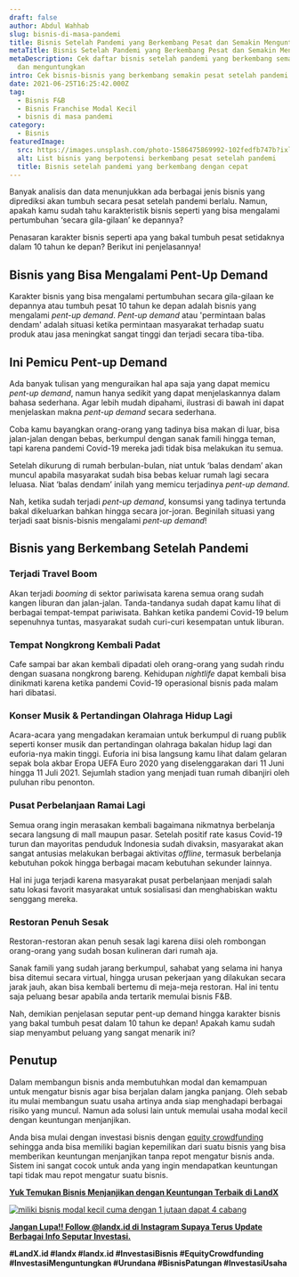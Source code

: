```yaml
---
draft: false
author: Abdul Wahhab
slug: bisnis-di-masa-pandemi
title: Bisnis Setelah Pandemi yang Berkembang Pesat dan Semakin Menguntungkan
metaTitle: Bisnis Setelah Pandemi yang Berkembang Pesat dan Semakin Menguntungkan
metaDescription: Cek daftar bisnis setelah pandemi yang berkembang semakin pesat
  dan menguntungkan
intro: Cek bisnis-bisnis yang berkembang semakin pesat setelah pandemi
date: 2021-06-25T16:25:42.000Z
tag:
  - Bisnis F&B
  - Bisnis Franchise Modal Kecil
  - bisnis di masa pandemi
category:
  - Bisnis
featuredImage:
  src: https://images.unsplash.com/photo-1586475869992-102fedfb747b?ixlib=rb-1.2.1&ixid=MnwxMjA3fDB8MHxwaG90by1wYWdlfHx8fGVufDB8fHx8&auto=format&fit=crop&w=869&q=80
  alt: List bisnis yang berpotensi berkembang pesat setelah pandemi
  title: Bisnis setelah pandemi yang berkembang dengan cepat
---
```

Banyak analisis dan data menunjukkan ada berbagai jenis bisnis yang diprediksi akan tumbuh secara pesat setelah pandemi berlalu. Namun, apakah kamu sudah tahu karakteristik bisnis seperti yang bisa mengalami pertumbuhan ‘secara gila-gilaan’ ke depannya?

Penasaran karakter bisnis seperti apa yang bakal tumbuh pesat setidaknya dalam 10 tahun ke depan? Berikut ini penjelasannya!

## Bisnis yang Bisa Mengalami Pent-Up Demand

Karakter bisnis yang bisa mengalami pertumbuhan secara gila-gilaan ke depannya atau tumbuh pesat 10 tahun ke depan adalah bisnis yang mengalami *pent-up demand*. *Pent-up demand* atau 'permintaan balas dendam' adalah situasi ketika permintaan masyarakat terhadap suatu produk atau jasa meningkat sangat tinggi dan terjadi secara tiba-tiba.

## Ini Pemicu Pent-up Demand

Ada banyak tulisan yang menguraikan hal apa saja yang dapat memicu *pent-up demand*, namun hanya sedikit yang dapat menjelaskannya dalam bahasa sederhana. Agar lebih mudah dipahami, ilustrasi di bawah ini dapat menjelaskan makna *pent-up demand* secara sederhana.

Coba kamu bayangkan orang-orang yang tadinya bisa makan di luar, bisa jalan-jalan dengan bebas, berkumpul dengan sanak famili hingga teman, tapi karena pandemi Covid-19 mereka jadi tidak bisa melakukan itu semua.

Setelah dikurung di rumah berbulan-bulan, niat untuk ‘balas dendam’ akan muncul apabila masyarakat sudah bisa bebas keluar rumah lagi secara leluasa. Niat ‘balas dendam’ inilah yang memicu terjadinya *pent-up demand*.

Nah, ketika sudah terjadi *pent-up demand*, konsumsi yang tadinya tertunda bakal dikeluarkan bahkan hingga secara jor-joran. Beginilah situasi yang terjadi saat bisnis-bisnis mengalami *pent-up demand*!

## Bisnis yang Berkembang Setelah Pandemi

### Terjadi Travel Boom

Akan terjadi *booming* di sektor pariwisata karena semua orang sudah kangen liburan dan jalan-jalan. Tanda-tandanya sudah dapat kamu lihat di berbagai tempat-tempat pariwisata. Bahkan ketika pandemi Covid-19 belum sepenuhnya tuntas, masyarakat sudah curi-curi kesempatan untuk liburan.

### Tempat Nongkrong Kembali Padat

Cafe sampai bar akan kembali dipadati oleh orang-orang yang sudah rindu dengan suasana nongkrong bareng. Kehidupan *nightlife* dapat kembali bisa dinikmati karena ketika pandemi Covid-19 operasional bisnis pada malam hari dibatasi.

### Konser Musik & Pertandingan Olahraga Hidup Lagi

Acara-acara yang mengadakan keramaian untuk berkumpul di ruang publik seperti konser musik dan pertandingan olahraga bakalan hidup lagi dan euforia-nya makin tinggi. Euforia ini bisa langsung kamu lihat dalam gelaran sepak bola akbar Eropa UEFA Euro 2020 yang diselenggarakan dari 11 Juni hingga 11 Juli 2021. Sejumlah stadion yang menjadi tuan rumah dibanjiri oleh puluhan ribu penonton.

### Pusat Perbelanjaan Ramai Lagi

Semua orang ingin merasakan kembali bagaimana nikmatnya berbelanja secara langsung di mall maupun pasar. Setelah positif rate kasus Covid-19 turun dan mayoritas penduduk Indonesia sudah divaksin, masyarakat akan sangat antusias melakukan berbagai aktivitas *offline*, termasuk berbelanja kebutuhan pokok hingga berbagai macam kebutuhan sekunder lainnya.

Hal ini juga terjadi karena masyarakat pusat perbelanjaan menjadi salah satu lokasi favorit masyarakat untuk sosialisasi dan menghabiskan waktu senggang mereka.

### Restoran Penuh Sesak

Restoran-restoran akan penuh sesak lagi karena diisi oleh rombongan orang-orang yang sudah bosan kulineran dari rumah aja.

Sanak famili yang sudah jarang berkumpul, sahabat yang selama ini hanya bisa ditemui secara virtual, hingga urusan pekerjaan yang dilakukan secara jarak jauh, akan bisa kembali bertemu di meja-meja restoran. Hal ini tentu saja peluang besar apabila anda tertarik memulai bisnis F&B.

Nah, demikian penjelasan seputar pent-up demand hingga karakter bisnis yang bakal tumbuh pesat dalam 10 tahun ke depan! Apakah kamu sudah siap menyambut peluang yang sangat menarik ini?

## Penutup

Dalam membangun bisnis anda membutuhkan modal dan kemampuan untuk mengatur bisnis agar bisa berjalan dalam jangka panjang. Oleh sebab itu mulai membangun suatu usaha artinya  anda siap menghadapi berbagai risiko yang muncul. Namun ada solusi lain untuk memulai usaha modal kecil dengan keuntungan menjanjikan.

Anda bisa mulai dengan investasi bisnis dengan [equity crowdfunding](https://landx.id/) sehingga anda bisa memiliki bagian kepemilikan dari suatu bisnis yang bisa memberikan  keuntungan menjanjikan tanpa repot mengatur bisnis anda. Sistem ini sangat cocok untuk anda yang ingin mendapatkan keuntungan tapi tidak mau repot mengatur suatu bisnis.

**[Yuk Temukan Bisnis Menjanjikan dengan Keuntungan Terbaik di LandX](https://landx.id/project/?utm_source=Blog&utm_medium=organic+keyword&utm_campaign=blog&utm_id=Blog)**

[![miliki bisnis modal kecil cuma dengan 1 jutaan dapat 4 cabang ](https://accountgram-production.sfo2.cdn.digitaloceanspaces.com/landx_ghost/2021/11/jadi-owner-bisnis-hanya-1-jutaan-dengan-cuan-yang-sangat-menjanjikan.png)](https://landx.id/project/?utm_source=Blog&utm_medium=organic+keyword&utm_campaign=blog&utm_id=Blog)

**[Jangan Lupa!! Follow @landx.id di Instagram Supaya Terus Update Berbagai Info Seputar Investasi.](https://landx.id/)**

**\#LandX.id    #landx         #landx.id    #InvestasiBisnis    #EquityCrowdfunding    #InvestasiMenguntungkan    #Urundana    #BisnisPatungan    #InvestasiUsaha**